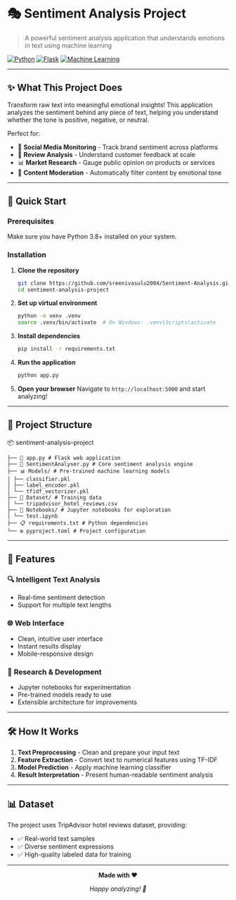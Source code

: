 # 🎭 Sentiment Analysis Project

> A powerful sentiment analysis application that understands emotions in text using machine learning

[![Python](https://img.shields.io/badge/Python-3.8+-blue.svg)](https://python.org)
[![Flask](https://img.shields.io/badge/Flask-Web%20Framework-green.svg)](https://flask.palletsprojects.com)
[![Machine Learning](https://img.shields.io/badge/ML-Sentiment%20Analysis-orange.svg)](https://scikit-learn.org)

---

## ✨ What This Project Does

Transform raw text into meaningful emotional insights! This application analyzes the sentiment behind any piece of text, helping you understand whether the tone is positive, negative, or neutral.

Perfect for:
- 📝 **Social Media Monitoring** - Track brand sentiment across platforms
- 🏨 **Review Analysis** - Understand customer feedback at scale
- 📊 **Market Research** - Gauge public opinion on products or services
- 🤖 **Content Moderation** - Automatically filter content by emotional tone

---

## 🚀 Quick Start

### Prerequisites
Make sure you have Python 3.8+ installed on your system.

### Installation

1. **Clone the repository**
   ```bash
   git clone https://github.com/sreenivasulu2004/Sentiment-Analysis.git
   cd sentiment-analysis-project
   ```

2. **Set up virtual environment**
   ```bash
   python -m venv .venv
   source .venv/bin/activate  # On Windows: .venv\Scripts\activate
   ```

3. **Install dependencies**
   ```bash
   pip install -r requirements.txt
   ```

4. **Run the application**
   ```bash
   python app.py
   ```

5. **Open your browser**
   Navigate to `http://localhost:5000` and start analyzing!

---

## 📁 Project Structure


📦 sentiment-analysis-project

    ├── 🚀 app.py # Flask web application
    ├── 🧠 SentimentAnalyser.py # Core sentiment analysis engine 
    ├── 📊 Models/ # Pre-trained machine learning models 
    │ ├── classifier.pkl
    │ ├── label_encoder.pkl 
    │ └── tfidf_vectorizer.pkl 
    ├── 📁 Dataset/ # Training data 
    │ └── tripadvisor_hotel_reviews.csv 
    ├── 📓 Notebooks/ # Jupyter notebooks for exploration 
    │ └── test.ipynb 
    ├── 📋 requirements.txt # Python dependencies 
    └── ⚙️ pyproject.toml # Project configuration

---

## 🎯 Features

### 🔍 **Intelligent Text Analysis**
- Real-time sentiment detection
- Support for multiple text lengths
### 🌐 **Web Interface**
- Clean, intuitive user interface
- Instant results display
- Mobile-responsive design

### 🧪 **Research & Development**
- Jupyter notebooks for experimentation
- Pre-trained models ready to use
- Extensible architecture for improvements

---

## 🛠️ How It Works

1. **Text Preprocessing** - Clean and prepare your input text
2. **Feature Extraction** - Convert text to numerical features using TF-IDF
3. **Model Prediction** - Apply machine learning classifier
4. **Result Interpretation** - Present human-readable sentiment analysis

---

## 📊 Dataset

The project uses TripAdvisor hotel reviews dataset, providing:
- ✅ Real-world text samples
- ✅ Diverse sentiment expressions
- ✅ High-quality labeled data for training

---

<div align="center">

**Made with ❤️**

*Happy analyzing! 🎉*

</div>
